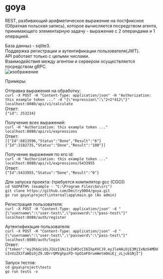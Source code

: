 # goya
REST, разбивающий арифметическое выражение на постфиксное (Обратная польская запись), которое вычисляется посредством агента, принимающего элементарную задачу - выражение с 2 операндами и 1 операцией.<br />

База данныз - sqlite3.<br />
Поддержка регистрации и аутентификации пользователя(JWT).<br />
API работает только с целыми числами.<br />
Взаимодействия между агентом и сервером осуществляется посредством gRPC.<br />
![изображение](https://github.com/user-attachments/assets/9421fb19-6602-426c-ac5f-1c74e35ce9b1)<br />

Примеры:<br />

Отправка выражения на обработку:<br />
```curl -X POST -H "Content-Type: application/json" -H "Authorization: this example token ..." -d "{\"expression\":\"2+2*412\"}" localhost:8080/api/v1/calculate```<br />
Ответ:<br />
```{"id": 253234}```<br />

Получениe всех выражений:<br />
```curl -H "Authorization: this example token ..."  localhost:8080/api/v1/expressions```<br />
Ответ:<br />
```[{"Id":6813596,"Status":"Done","Result":"6"}```<br />
```{"Id":2182735,"Status":"Done","Result":"100"}]```<br />

Получение выражения по его id:<br />
```curl -H "Authorization: this example token ..." localhost:8080/api/v1/expressions/5433955```<br />
Ответ:<br />
```{"Id":5433955,"Status":"Done","Result":"0"}```<br />

Для запуска проекта: (требуется компилятор gcc (CGO)) <br />
```cd %GOPATH% (example - "C:\Program Files\Go\src")```<br />
```git clone https://github.com/Dmitry9004/goya.git```<br />
```go run goya\project\internal\app\main.go (As admin)```<br />

Регистрация пользователя:<br />
````curl -X POST -H "Content-Type: application/json" -d "{\"username\":\"user-test\",\"password\":\"pass-test\"}" localhost:8080/auth/register````<br />

Аутентификация пользователя:<br />
````curl -X POST -H "Content-Type: application/json" -d "{\"username\":\"user-test\",\"password\":\"pass-test\"}" localhost:8080/auth/login````<br />
Ответ: <br />
````{"token":"eyJhbGciOiJIUzI1NiIsInR5cCI6IkpXVCJ9.eyJleHAiOjE3MjIxNzU4MDUsInVzZXJfaWQiOjZ9.UDrrQMVghpzFD-VpO1mFOrumWetmOmiEj_zLjub1NjI"}````<br />

Запуск тестов:<br />
````cd goya\project\tests````<br />
````go run tests -v````<br />

